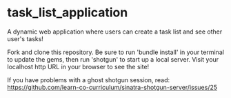 # task_list_application
A dynamic web application where users can create a task list and see other user's tasks!

Fork and clone this repository. Be sure to run 'bundle install' in your terminal to update the gems, then run 'shotgun' to start up a local server. Visit your localhost http URL in your browser to see the site!

If you have problems with a ghost shotgun session, read: https://github.com/learn-co-curriculum/sinatra-shotgun-server/issues/25
